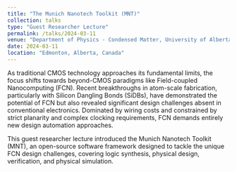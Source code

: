 ```yaml
---
title: "The Munich Nanotech Toolkit (MNT)"
collection: talks
type: "Guest Researcher Lecture"
permalink: /talks/2024-03-11
venue: "Department of Physics - Condensed Matter, University of Alberta"
date: 2024-03-11
location: "Edmonton, Alberta, Canada"
---
```


As traditional CMOS technology approaches its fundamental limits, the focus shifts towards beyond-CMOS paradigms like Field-coupled Nanocomputing (FCN). Recent breakthroughs in atom-scale fabrication, particularly with Silicon Dangling Bonds (SiDBs), have demonstrated the potential of FCN but also revealed significant design challenges absent in conventional electronics. Dominated by wiring costs and constrained by strict planarity and complex clocking requirements, FCN demands entirely new design automation approaches.

This guest researcher lecture introduced the Munich Nanotech Toolkit (MNT), an open-source software framework designed to tackle the unique FCN design challenges, covering logic synthesis, physical design, verification, and physical simulation.

